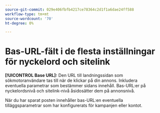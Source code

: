 ```yaml
---
source-git-commit: 029e406fbfb4217ce78364c2d1f1a6dae24ff588
workflow-type: tm+mt
source-wordcount: '70'
ht-degree: 0%

---
```

# Bas-URL-fält i de flesta inställningar för nyckelord och sitelink

**[!UICONTROL Base URL]:** Den URL till landningssidan som sökmotoranvändare tas till när de klickar på din annons. Inkludera eventuella parametrar som bestämmer sidans innehåll. Bas-URL:er på nyckelordsnivå och sitelink-nivå åsidosätter dem på annonsnivå.

När du har sparat posten innehåller bas-URL:en eventuella tilläggsparametrar som har konfigurerats för kampanjen eller kontot.
